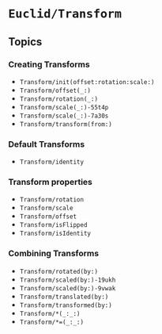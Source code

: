 # ``Euclid/Transform``

## Topics

### Creating Transforms

- ``Transform/init(offset:rotation:scale:)``
- ``Transform/offset(_:)``
- ``Transform/rotation(_:)``
- ``Transform/scale(_:)-55t4p``
- ``Transform/scale(_:)-7a30s``
- ``Transform/transform(from:)``

### Default Transforms

- ``Transform/identity``

### Transform properties

- ``Transform/rotation``
- ``Transform/scale``
- ``Transform/offset``
- ``Transform/isFlipped``
- ``Transform/isIdentity``

### Combining Transforms 

- ``Transform/rotated(by:)``
- ``Transform/scaled(by:)-19ukh``
- ``Transform/scaled(by:)-9vwak``
- ``Transform/translated(by:)``
- ``Transform/transformed(by:)``
- ``Transform/*(_:_:)``
- ``Transform/*=(_:_:)``
